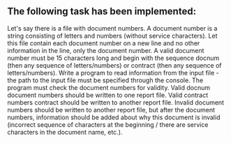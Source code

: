 ## The following task has been implemented:
Let's say there is a file with document numbers. A document number is a string consisting of letters and numbers (without service characters). Let this file contain each document number on a new line and no other information in the line, only the document number. A valid document number must be 15 characters long and begin with the sequence docnum (then any sequence of letters/numbers) or contract (then any sequence of letters/numbers). Write a program to read information from the input file - the path to the input file must be specified through the console. The program must check the document numbers for validity. Valid docnum document numbers should be written to one report file. Valid contract numbers contract should be written to another report file. Invalid document numbers should be written to another report file, but after the document numbers, information should be added about why this document is invalid (incorrect sequence of characters at the beginning / there are service characters in the document name, etc.).